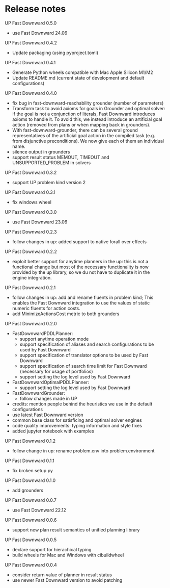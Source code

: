 # Release notes

UP Fast Downward 0.5.0
- use Fast Downward 24.06

UP Fast Downward 0.4.2
- Update packaging (using pyproject.toml)

UP Fast Downward 0.4.1
- Generate Python wheels compatible with Mac Apple Silicon M1/M2
- Update README.md (current state of development and default configurations)

UP Fast Downward 0.4.0
- fix bug in fast-downward-reachability grounder (number of parameters)
- Transform task to avoid axioms for goals in Grounder and optimal solver:
  If the goal is not a conjunction of literals, Fast Downward introduces
  axioms to handle it. To avoid this, we instead introduce an artificial
  goal action (removed from plans or when mapping back in grounders).
- With fast-downward-grounder, there can be several ground representatives of
  the artificial goal action in the compiled task (e.g. from disjunctive
  preconditions).  We now give each of them an individual name.
- silence output in grounders
- support result status MEMOUT, TIMEOUT and UNSUPPORTED_PROBLEM in solvers

UP Fast Downward 0.3.2
- support UP problem kind version 2

UP Fast Downward 0.3.1
- fix windows wheel

UP Fast Downward 0.3.0
- use Fast Downward 23.06

UP Fast Downward 0.2.3
- follow changes in up:
  added support to native forall over effects

UP Fast Downward 0.2.2
- exploit better support for anytime planners in the up: this is not
  a functional change but most of the necessary functionality is now provided
  by the up library, so we du not have to duplicate it in the engine
  integration.

UP Fast Downward 0.2.1
- follow changes in up:
  add and rename fluents in problem kind; This enables the Fast Downward
  integration to use the values of static numeric fluents for action costs.
- add MinimizeActionsCost metric to both grounders

UP Fast Downward 0.2.0
- FastDownwardPDDLPlanner:
  - support anytime operation mode
  - support specification of aliases and search configurations to be used by
    Fast Downward
  - support specification of translator options to be used by Fast Downward
  - support specification of search time limit for Fast Downward (necessary
    for usage of portfolios)
  - support setting the log level used by Fast Downward
- FastDownwardOptimalPDDLPlanner:
  - support setting the log level used by Fast Downward
- FastDownwardGrounder:
  - follow changes made in UP
- credits: mention people behind the heuristics we use in the default
  configurations
- use latest Fast Downward version
- common base class for satisficing and optimal solver engines
- code quality improvements: typing information and style fixes
- added jupyter notebook with examples

UP Fast Downward 0.1.2
- follow change in up:
  rename problem.env into problem.environment

UP Fast Downward 0.1.1
- fix broken setup.py

UP Fast Downward 0.1.0
- add grounders

UP Fast Downward 0.0.7
- use Fast Downward 22.12

UP Fast Downward 0.0.6
- support new plan result semantics of unified planning library

UP Fast Downward 0.0.5
- declare support for hierachical typing
- build wheels for Mac and Windows with cibuildwheel

UP Fast Downward 0.0.4
- consider return value of planner in result status
- use newer Fast Downward version to avoid patching
